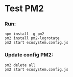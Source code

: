# Test PM2

### Run:
```console
npm install -g pm2
pm2 install pm2-logrotate
pm2 start ecosystem.config.js
```

### Update config PM2:
```console
pm2 delete all
pm2 start ecosystem.config.js
```